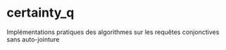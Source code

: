 # certainty_q
Implémentations pratiques des algorithmes sur les requêtes conjonctives sans auto-jointure

